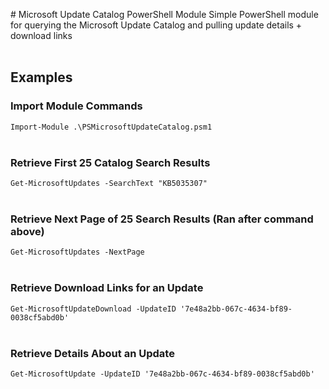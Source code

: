 ﻿﻿# Microsoft Update Catalog PowerShell Module
Simple PowerShell module for querying the Microsoft Update Catalog and pulling update details + download links
<br/>
<br/>
## Examples
### Import Module Commands
```Import-Module .\PSMicrosoftUpdateCatalog.psm1```
<br/>
<br/>
### Retrieve First 25 Catalog Search Results
```Get-MicrosoftUpdates -SearchText "KB5035307"```
<br/>
<br/>
### Retrieve Next Page of 25 Search Results (Ran after command above)
```Get-MicrosoftUpdates -NextPage```
<br/>
<br/>
### Retrieve Download Links for an Update
```Get-MicrosoftUpdateDownload -UpdateID '7e48a2bb-067c-4634-bf89-0038cf5abd0b'```
<br/>
<br/>
### Retrieve Details About an Update
```Get-MicrosoftUpdate -UpdateID '7e48a2bb-067c-4634-bf89-0038cf5abd0b'```
